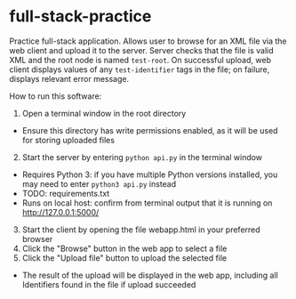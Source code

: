 # full-stack-practice
Practice full-stack application. Allows user to browse for an XML file via the web client and upload it to the server. Server checks that the file is valid XML and the root node is named `test-root`. On successful upload, web client displays values of any `test-identifier` tags in the file; on failure, displays relevant error message.

How to run this software:

1) Open a terminal window in the root directory
  - Ensure this directory has write permissions enabled, as it will be used for storing uploaded files
2) Start the server by entering `python api.py` in the terminal window
  - Requires Python 3: if you have multiple Python versions installed, you may need to enter `python3 api.py` instead
  - TODO: requirements.txt
  - Runs on local host: confirm from terminal output that it is running on http://127.0.0.1:5000/
3) Start the client by opening the file webapp.html in your preferred browser
4) Click the "Browse" button in the web app to select a file
5) Click the "Upload file" button to upload the selected file
  - The result of the upload will be displayed in the web app, including all Identifiers found in the file if upload succeeded
